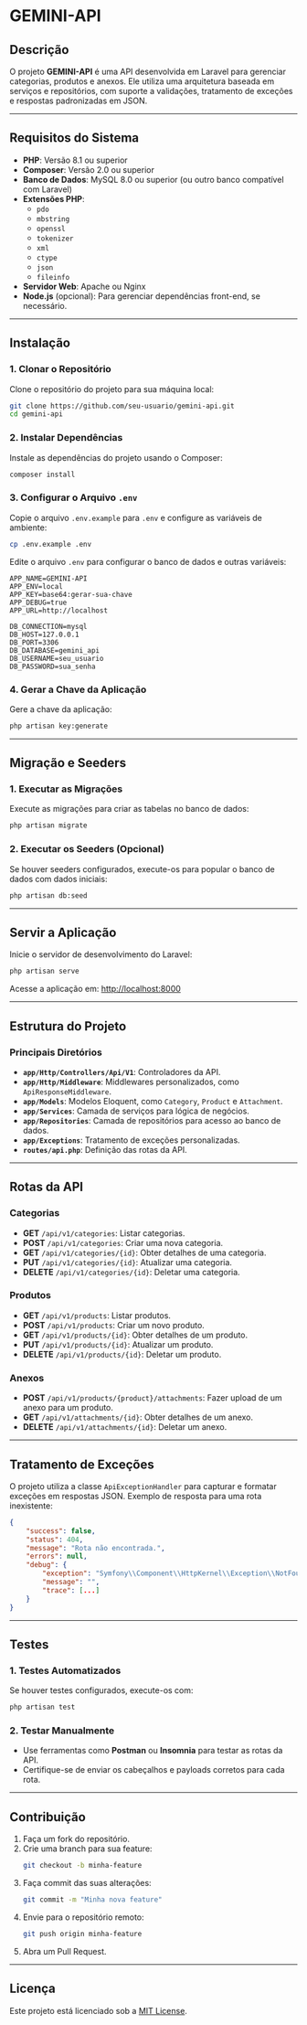 # GEMINI-API

## **Descrição**
O projeto **GEMINI-API** é uma API desenvolvida em Laravel para gerenciar categorias, produtos e anexos. Ele utiliza uma arquitetura baseada em serviços e repositórios, com suporte a validações, tratamento de exceções e respostas padronizadas em JSON.

---

## **Requisitos do Sistema**

- **PHP**: Versão 8.1 ou superior
- **Composer**: Versão 2.0 ou superior
- **Banco de Dados**: MySQL 8.0 ou superior (ou outro banco compatível com Laravel)
- **Extensões PHP**:
  - `pdo`
  - `mbstring`
  - `openssl`
  - `tokenizer`
  - `xml`
  - `ctype`
  - `json`
  - `fileinfo`
- **Servidor Web**: Apache ou Nginx
- **Node.js** (opcional): Para gerenciar dependências front-end, se necessário.

---

## **Instalação**

### 1. **Clonar o Repositório**
Clone o repositório do projeto para sua máquina local:
```bash
git clone https://github.com/seu-usuario/gemini-api.git
cd gemini-api
```

### 2. **Instalar Dependências**
Instale as dependências do projeto usando o Composer:
```bash
composer install
```

### 3. **Configurar o Arquivo `.env`**
Copie o arquivo `.env.example` para `.env` e configure as variáveis de ambiente:
```bash
cp .env.example .env
```

Edite o arquivo `.env` para configurar o banco de dados e outras variáveis:
```env
APP_NAME=GEMINI-API
APP_ENV=local
APP_KEY=base64:gerar-sua-chave
APP_DEBUG=true
APP_URL=http://localhost

DB_CONNECTION=mysql
DB_HOST=127.0.0.1
DB_PORT=3306
DB_DATABASE=gemini_api
DB_USERNAME=seu_usuario
DB_PASSWORD=sua_senha
```

### 4. **Gerar a Chave da Aplicação**
Gere a chave da aplicação:
```bash
php artisan key:generate
```

---

## **Migração e Seeders**

### 1. **Executar as Migrações**
Execute as migrações para criar as tabelas no banco de dados:
```bash
php artisan migrate
```

### 2. **Executar os Seeders (Opcional)**
Se houver seeders configurados, execute-os para popular o banco de dados com dados iniciais:
```bash
php artisan db:seed
```

---

## **Servir a Aplicação**

Inicie o servidor de desenvolvimento do Laravel:
```bash
php artisan serve
```

Acesse a aplicação em: [http://localhost:8000](http://localhost:8000)

---

## **Estrutura do Projeto**

### **Principais Diretórios**
- **`app/Http/Controllers/Api/V1`**: Controladores da API.
- **`app/Http/Middleware`**: Middlewares personalizados, como `ApiResponseMiddleware`.
- **`app/Models`**: Modelos Eloquent, como `Category`, `Product` e `Attachment`.
- **`app/Services`**: Camada de serviços para lógica de negócios.
- **`app/Repositories`**: Camada de repositórios para acesso ao banco de dados.
- **`app/Exceptions`**: Tratamento de exceções personalizadas.
- **`routes/api.php`**: Definição das rotas da API.

---

## **Rotas da API**

### **Categorias**
- **GET** `/api/v1/categories`: Listar categorias.
- **POST** `/api/v1/categories`: Criar uma nova categoria.
- **GET** `/api/v1/categories/{id}`: Obter detalhes de uma categoria.
- **PUT** `/api/v1/categories/{id}`: Atualizar uma categoria.
- **DELETE** `/api/v1/categories/{id}`: Deletar uma categoria.

### **Produtos**
- **GET** `/api/v1/products`: Listar produtos.
- **POST** `/api/v1/products`: Criar um novo produto.
- **GET** `/api/v1/products/{id}`: Obter detalhes de um produto.
- **PUT** `/api/v1/products/{id}`: Atualizar um produto.
- **DELETE** `/api/v1/products/{id}`: Deletar um produto.

### **Anexos**
- **POST** `/api/v1/products/{product}/attachments`: Fazer upload de um anexo para um produto.
- **GET** `/api/v1/attachments/{id}`: Obter detalhes de um anexo.
- **DELETE** `/api/v1/attachments/{id}`: Deletar um anexo.

---

## **Tratamento de Exceções**

O projeto utiliza a classe `ApiExceptionHandler` para capturar e formatar exceções em respostas JSON. Exemplo de resposta para uma rota inexistente:

```json
{
    "success": false,
    "status": 404,
    "message": "Rota não encontrada.",
    "errors": null,
    "debug": {
        "exception": "Symfony\\Component\\HttpKernel\\Exception\\NotFoundHttpException",
        "message": "",
        "trace": [...]
    }
}
```

---

## **Testes**

### 1. **Testes Automatizados**
Se houver testes configurados, execute-os com:
```bash
php artisan test
```

### 2. **Testar Manualmente**
- Use ferramentas como **Postman** ou **Insomnia** para testar as rotas da API.
- Certifique-se de enviar os cabeçalhos e payloads corretos para cada rota.

---

## **Contribuição**

1. Faça um fork do repositório.
2. Crie uma branch para sua feature:
   ```bash
   git checkout -b minha-feature
   ```
3. Faça commit das suas alterações:
   ```bash
   git commit -m "Minha nova feature"
   ```
4. Envie para o repositório remoto:
   ```bash
   git push origin minha-feature
   ```
5. Abra um Pull Request.

---

## **Licença**

Este projeto está licenciado sob a [MIT License](LICENSE).